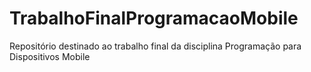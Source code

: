 # TrabalhoFinalProgramacaoMobile
Repositório destinado ao trabalho final da disciplina Programação para Dispositivos Mobile
